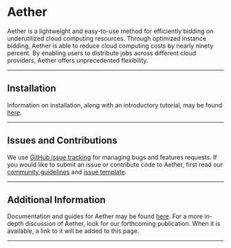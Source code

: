 # Aether

Aether is a lightweight and easy-to-use method for efficiently bidding on underutilized cloud computing resources.
Through optimized instance bidding, Aether is able to reduce cloud computing costs by nearly ninety percent.
By enabling users to distribute jobs across different cloud providers, Aether offers unprecedented flexibility.

---

## Installation
Information on installation, along with an introductory tutorial, may be found [here](https://kosticlab.github.io/aether/tutorials.html).

---

## Issues and Contributions
We use [GitHub issue tracking](https://github.com/kosticlab/aether/issues) for managing bugs and features requests.
If you would like to submit an issue or contribute code to Aether, first read our [community guidelines](https://kosticlab.github.io/aether/contributions.html) and [issue template](https://github.com/kosticlab/aether/blob/master/ISSUE_TEMPLATE.md).

---

## Additional Information

Documentation and guides for Aether may be found [here](https://kosticlab.github.io/aether).
For a more in-depth discussion of Aether, look for our forthcoming publication.
When it is available, a link to it will be added to this page.

---

